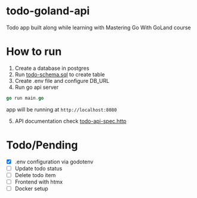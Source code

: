 # todo-goland-api
Todo app built along while learning with Mastering Go With GoLand course

# How to run 
1. Create a database in postgres  
2. Run [todo-schema.sql](scripts/todo-schema.sql) to create table
3. Create .env file and configure DB_URL 
4. Run go api server
```go
go run main.go
```
app will be running at `http://localhost:8080`

5. API documentation check [todo-api-spec.http](todo-api-spec.http)


# Todo/Pending 
- [x] .env configuration via godotenv  
- [ ] Update todo status
- [ ] Delete todo item
- [ ] Frontend with htmx 
- [ ] Docker setup